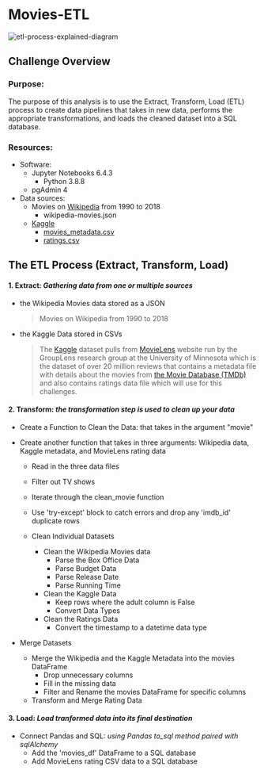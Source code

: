 # Movies-ETL
![etl-process-explained-diagram](https://user-images.githubusercontent.com/89308251/159180166-2d3c9706-1d52-490c-b794-4e6386e7cbbc.png)


## Challenge Overview

### Purpose:

The purpose of this analysis is to use the Extract, Transform, Load (ETL) process to create data pipelines that takes in new data, performs the appropriate transformations, and loads the cleaned dataset into a SQL database.
   

### Resources:
- Software: 
    - Jupyter Notebooks 6.4.3
       - Python 3.8.8 
    - pgAdmin 4
- Data sources:  
    - Movies on [Wikipedia](https://en.wikipedia.org/wiki/Lists_of_films) from 1990 to 2018
      - wikipedia-movies.json
    - [Kaggle](https://www.kaggle.com/rounakbanik/the-movies-dataset) 
      - [movies_metadata.csv](https://github.com/SYDsCorner/Movies-ETL/blob/main/Resources/movies_metadata.csv) 
      - [ratings.csv](https://www.kaggle.com/rounakbanik/the-movies-dataset?select=ratings.csv)

  
## The ETL Process (Extract, Transform, Load)

#### 1. Extract:  _Gathering data from one or multiple sources_ 

- the Wikipedia Movies data stored as a JSON 
    > Movies on Wikipedia from 1990 to 2018
- the Kaggle Data stored in CSVs 
    > The [Kaggle](https://www.kaggle.com/rounakbanik/the-movies-dataset) dataset pulls from [MovieLens](https://grouplens.org/datasets/movielens/) website run by the GroupLens       research group at the University of Minnesota which is the dataset of over 20 million reviews that contains a metadata file with details about the movies from 
      [the Movie Database (TMDb)](https://www.themoviedb.org/) and also contains ratings data file which will use for this challenges.


#### 2. Transform: _the transformation step is used to clean up your data_
  - Create a Function to Clean the Data: that takes in the argument "movie"
  - Create another function that takes in three arguments: Wikipedia data, Kaggle metadata, and MovieLens rating data
    - Read in the three data files
    - Filter out TV shows
    - Iterate through the clean_movie function
    - Use 'try-except' block to catch errors and drop any 'imdb_id' duplicate rows


    - Clean Individual Datasets
      - Clean the Wikipedia Movies data
        - Parse the Box Office Data 
        - Parse Budget Data 
        - Parse Release Date 
        - Parse Running Time 
      - Clean the Kaggle Data
        - Keep rows where the adult column is False
        - Convert Data Types
      - Clean the Ratings Data
        - Convert the timestamp to a datetime data type

- Merge Datasets
    - Merge the Wikipedia and the Kaggle Metadata into the movies DataFrame
      - Drop unnecessary columns
      - Fill in the missing data
      - Filter and Rename the movies DataFrame for specific columns
    - Transform and Merge Rating Data

#### 3. Load: _Load tranformed data into its final destination_ 
- Connect Pandas and SQL: _using Pandas to_sql method paired with sqlAlchemy_
 	- Add the 'movies_df' DataFrame to a SQL database
 	- Add MovieLens rating CSV data to a SQL database


 
